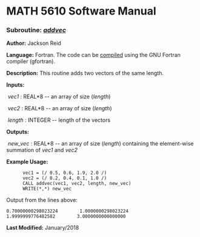 # MATH 5610 Software Manual

### Subroutine: [_addvec_](../addvec.f90)

**Author:** Jackson Reid

**Language:** Fortran. The code can be [compiled](compilation.md) using the GNU Fortran compiler (gfortran).

**Description:** This routine adds two vectors of the same length.

**Inputs:** 

​       _vec1_ : REAL*8 -- an array of size (_length_)

​       _vec2_ : REAL*8 -- an array of size (_length_)

​       _length_ : INTEGER -- length of the vectors

**Outputs:** 

​	_new_vec_ : REAL*8 -- an array of size (_length_) containing the element-wise summation of _vec1_ and _vec2_

**Example Usage:** 

```
      vec1 = (/ 0.5, 0.6, 1.9, 2.0 /)
      vec2 = (/ 0.2, 0.4, 0.1, 1.0 /)
      CALL addvec(vec1, vec2, length, new_vec)
      WRITE(*,*) new_vec
```
Output from the lines above:

```
0.70000000298023224        1.0000000298023224        1.9999999776482582        3.0000000000000000  
```

**Last Modified:** January/2018